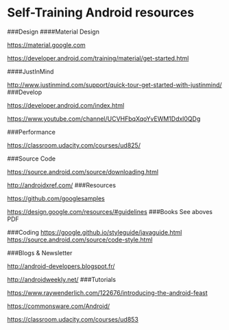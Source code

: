 # Self-Training Android resources

###Design
####Material Design

https://material.google.com

https://developer.android.com/training/material/get-started.html

####JustInMind

http://www.justinmind.com/support/quick-tour-get-started-with-justinmind/
###Develop

https://developer.android.com/index.html

https://www.youtube.com/channel/UCVHFbqXqoYvEWM1Ddxl0QDg

###Performance

https://classroom.udacity.com/courses/ud825/

###Source Code

https://source.android.com/source/downloading.html

http://androidxref.com/
###Resources

https://github.com/googlesamples

https://design.google.com/resources/#guidelines
###Books
See aboves PDF

###Coding
https://google.github.io/styleguide/javaguide.html
https://source.android.com/source/code-style.html

###Blogs & Newsletter

http://android-developers.blogspot.fr/

http://androidweekly.net/
###Tutorials

https://www.raywenderlich.com/122676/introducing-the-android-feast

https://commonsware.com/Android/

https://classroom.udacity.com/courses/ud853
